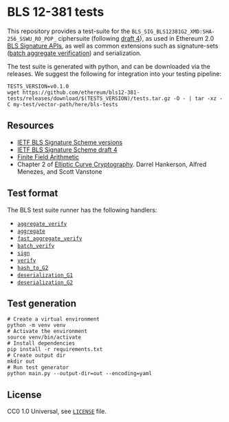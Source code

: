 # BLS 12-381 tests

This repository provides a test-suite for the `BLS_SIG_BLS12381G2_XMD:SHA-256_SSWU_RO_POP_` ciphersuite (following [draft 4](https://datatracker.ietf.org/doc/html/draft-irtf-cfrg-bls-signature-04)),
as used in Ethereum 2.0 [BLS Signature APIs](https://github.com/ethereum/eth2.0-specs/blob/v1.0.0/specs/phase0/beacon-chain.md#bls-signatures),
as well as common extensions such as signature-sets ([batch aggregate verification](https://ethresear.ch/t/fast-verification-of-multiple-bls-signatures/5407)) and serialization.

The test suite is generated with python, and can be downloaded via the releases.
We suggest the following for integration into your testing pipeline:

```shell
TESTS_VERSION=v0.1.0
wget https://github.com/ethereum/bls12-381-tests/releases/download/$(TESTS_VERSION)/tests.tar.gz -O - | tar -xz -C my-test/vector-path/here/bls-tests
```

## Resources

- [IETF BLS Signature Scheme versions](https://datatracker.ietf.org/doc/draft-irtf-cfrg-bls-signature/)
- [IETF BLS Signature Scheme draft 4](https://datatracker.ietf.org/doc/html/draft-irtf-cfrg-bls-signature-04)
- [Finite Field Arithmetic](http://www.springeronline.com/sgw/cda/pageitems/document/cda_downloaddocument/0,11996,0-0-45-110359-0,00.pdf)
- Chapter 2 of [Elliptic Curve Cryptography](http://cacr.uwaterloo.ca/ecc/). Darrel Hankerson, Alfred Menezes, and Scott Vanstone

## Test format

The BLS test suite runner has the following handlers:

- [`aggregate_verify`](formats/aggregate_verify.md)
- [`aggregate`](formats/aggregate.md)
- [`fast_aggregate_verify`](formats/fast_aggregate_verify.md)
- [`batch_verify`](formats/batch_verify.md)
- [`sign`](formats/sign.md)
- [`verify`](formats/verify.md)
- [`hash_to_G2`](formats/hash_to_G2.md)
- [`deserialization_G1`](formats/deserialization_G1.md)
- [`deserialization_G2`](formats/deserialization_G2.md)


## Test generation

```shell
# Create a virtual environment
python -m venv venv
# Activate the environment
source venv/bin/activate
# Install dependencies
pip install -r requirements.txt
# Create output dir
mkdir out
# Run test generator
python main.py --output-dir=out --encoding=yaml
```

## License

CC0 1.0 Universal, see [`LICENSE`](./LICENSE) file.
